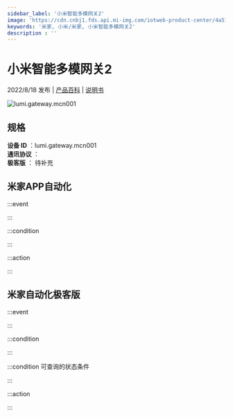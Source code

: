 ```yaml
---
sidebar_label: '小米智能多模网关2'
image: 'https://cdn.cnbj1.fds.api.mi-img.com/iotweb-product-center/4a5195cd6b7a4681cafd18489631ac54_1651133561465.png?GalaxyAccessKeyId=AKVGLQWBOVIRQ3XLEW&Expires=9223372036854775807&Signature=NmxDFkG8A0Ed6I+L4Fl0hAmMLhA='
keywords: '米家, 小米/米家, 小米智能多模网关2'
description : ''
---
```

# 小米智能多模网关2

2022/8/18 发布 | [产品百科](https://home.mi.com/webapp/content/baike/product/index.html?model=lumi.gateway.mcn001/) | [说明书](https://home.mi.com/views/introduction.html?model=lumi.gateway.mcn001&region=cn)

![lumi.gateway.mcn001](https://cdn.cnbj1.fds.api.mi-img.com/iotweb-product-center/4a5195cd6b7a4681cafd18489631ac54_1651133561465.png?GalaxyAccessKeyId=AKVGLQWBOVIRQ3XLEW&Expires=9223372036854775807&Signature=NmxDFkG8A0Ed6I+L4Fl0hAmMLhA=)

## 规格  
> 
**设备 ID** ：lumi.gateway.mcn001  
**通讯协议** ：  
**极客版**  ： 待补充 


## 米家APP自动化  

:::event  

:::

:::condition  

:::

:::action   

:::

## 米家自动化极客版  

:::event  

:::

:::condition  

:::

:::condition 可查询的状态条件  

:::

:::action  

:::

        
